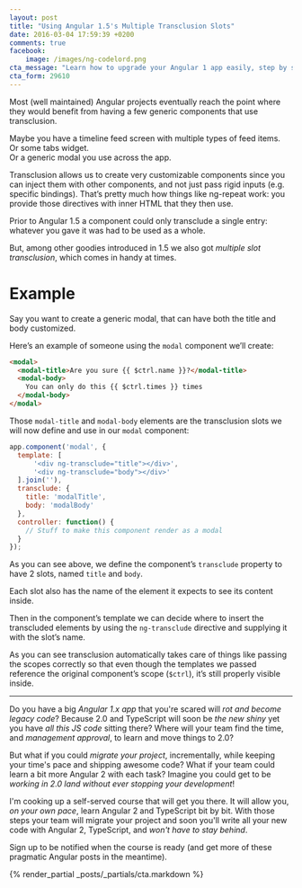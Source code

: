 ```yaml
---
layout: post
title: "Using Angular 1.5's Multiple Transclusion Slots"
date: 2016-03-04 17:59:39 +0200
comments: true
facebook:
    image: /images/ng-codelord.png
cta_message: "Learn how to upgrade your Angular 1 app easily, step by step!"
cta_form: 29610
---
```


Most (well maintained) Angular projects eventually reach the point where they would benefit from having a few generic components that use transclusion.

Maybe you have a timeline feed screen with multiple types of feed items.  
Or some tabs widget.  
Or a generic modal you use across the app.

Transclusion allows us to create very customizable components since you can inject them with other components, and not just pass rigid inputs (e.g. specific bindings).
That’s pretty much how things like ng-repeat work: you provide those directives with inner HTML that they then use.

Prior to Angular 1.5 a component could only transclude a single entry: whatever you gave it was had to be used as a whole.

But, among other goodies introduced in 1.5 we also got *multiple slot transclusion*, which comes in handy at times.

# Example

Say you want to create a generic modal, that can have both the title and body customized.

Here’s an example of someone using the `modal` component we’ll create:

```html
<modal>
  <modal-title>Are you sure {{ $ctrl.name }}?</modal-title>
  <modal-body>
    You can only do this {{ $ctrl.times }} times
  </modal-body>
</modal>
```

Those `modal-title` and `modal-body` elements are the transclusion slots we will now define and use in our `modal` component:

```javascript
app.component('modal', {
  template: [
      '<div ng-transclude="title"></div>',
      '<div ng-transclude="body"></div>'
  ].join(''),
  transclude: {
    title: 'modalTitle',
    body: 'modalBody'
  },
  controller: function() {
    // Stuff to make this component render as a modal
  }
});
```

As you can see above, we define the component’s `transclude` property to have 2 slots, named `title` and `body`.

Each slot also has the name of the element it expects to see its content inside.

Then in the component’s template we can decide where to insert the transcluded elements by using the `ng-transclude` directive and supplying it with the slot’s name.

As you can see transclusion automatically takes care of things like passing the scopes correctly so that even though the templates we passed reference the original component’s scope (`$ctrl`), it’s still properly visible inside.

<hr>

Do you have a big *Angular 1.x app* that you're scared will *rot and become legacy code*? Because 2.0 and TypeScript will soon be *the new shiny* yet you have *all this JS code* sitting there? Where will your team find the time, and *management approval*, to learn and move things to 2.0?

But what if you could *migrate your project*, incrementally, while keeping your time's pace and shipping awesome code? What if your team could learn a bit more Angular 2 with each task? Imagine you could get to be *working in 2.0 land without ever stopping your development*!

I'm cooking up a self-served course that will get you there. It will allow you, *on your own pace*, learn Angular 2 and TypeScript bit by bit. With those steps your team will migrate your project and soon you'll write all your new code with Angular 2, TypeScript, and *won't have to stay behind*.

Sign up to be notified when the course is ready (and get more of these pragmatic Angular posts in the meantime).

{% render_partial _posts/_partials/cta.markdown %}
